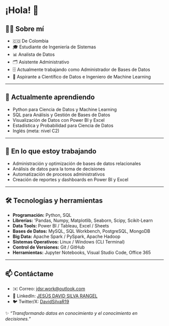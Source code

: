 # ¡Hola! 👋

## 👨‍💻 Sobre mí

- 🇨🇴 De Colombia  
- 🎓 Estudiante de Ingeniería de Sistemas  
- 📊 Analista de Datos  
- 🗂️ Asistente Administrativo  
- 🗄️ Actualmente trabajando como Administrador de Bases de Datos  
- 🚀 Aspirante a Científico de Datos e Ingeniero de Machine Learning  

---

## 🌱 Actualmente aprendiendo

- Python para Ciencia de Datos y Machine Learning  
- SQL para Análisis y Gestión de Bases de Datos  
- Visualización de Datos con Power BI y Excel  
- Estadística y Probabilidad para Ciencia de Datos  
- Inglés (meta: nivel C2)  

---

## 💼 En lo que estoy trabajando

- Administración y optimización de bases de datos relacionales  
- Análisis de datos para la toma de decisiones  
- Automatización de procesos administrativos  
- Creación de reportes y dashboards en Power BI y Excel  

---

## 🛠️ Tecnologías y herramientas

- **Programación:** Python, SQL
- **Librerías:** 'Pandas, Numpy, Matplotlib, Seaborn, Scipy, Scikit-Learn
- **Data Tools:** Power BI / Tableau, Excel / Sheets
- **Bases de Datos:** MySQL, SQL Workbench, PostgreSQL, MongoDB
- **Big Data:** Apache Spark / PySpark, Apache Hadoop
- **Sistemas Operativos:** Linux / Windows (CLI Terminal)
- **Control de Versiones:** Git / GitHub
- **Herramientas:** Jupyter Notebooks, Visual Studio Code, Office 365

---

## 📫 Contáctame
- ✉️ Correo: [jdsr.work@outlook.com](mailto:jdsr.cuentapersona@gmail.com)
- 💼 LinkedIn: [JESÚS DAVID SILVA RANGEL](https://www.linkedin.com/in/jes%C3%BAs-david-silva-rangel-77706a260/)
- 🐦 Twitter/X: [DavidSilvaR19](https://x.com/DavidSilvaR19)

✨ *“Transformando datos en conocimiento y el conocimiento en decisiones.”*

